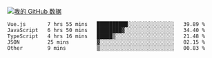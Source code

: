 [![我的 GitHub 数据](https://github-readme-stats.vercel.app/api?username=unbrain&?theme=dark)]()

<!--START_SECTION:waka-->
```text
Vue.js       7 hrs 55 mins   ██████████░░░░░░░░░░░░░░░   39.89 % 
JavaScript   6 hrs 50 mins   ████████▓░░░░░░░░░░░░░░░░   34.40 % 
TypeScript   4 hrs 16 mins   █████▒░░░░░░░░░░░░░░░░░░░   21.48 % 
JSON         25 mins         ▓░░░░░░░░░░░░░░░░░░░░░░░░   02.15 % 
Other        9 mins          ▒░░░░░░░░░░░░░░░░░░░░░░░░   00.83 % 
```
<!--END_SECTION:waka-->

